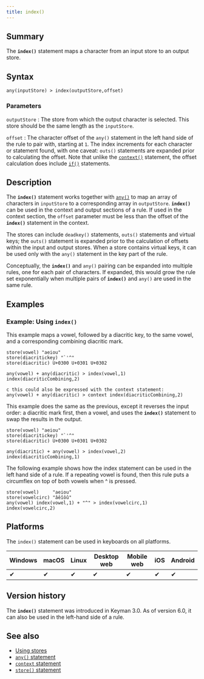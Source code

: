```yaml
---
title: index()
---
```


## Summary

The **`index()`** statement maps a character from an input store to an
output store.

## Syntax

```
any(inputStore) > index(outputStore,offset)
```

### Parameters

`outputStore`
:   The store from which the output character is selected. This store
    should be the same length as the `inputStore`.

`offset`
:   The character offset of the `any()` statement in the left hand side
    of the rule to pair with, starting at `1`. The index increments for
    each character or statement found, with one caveat: `outs()`
    statements are expanded prior to calculating the offset. Note that
    unlike the [`context()`](context) statement, the offset calculation
    does include [`if()`](if) statements.

## Description

The **`index()`** statement works together with [`any()`](any) to map an
array of characters in `inputStore` to a corresponding array in
`outputStore`. **`index()`** can be used in the context and output
sections of a rule. If used in the context section, the `offset`
parameter must be less than the offset of the **`index()`** statement in
the context.

The stores can include `deadkey()` statements, `outs()` statements and
virtual keys; the `outs()` statement is expanded prior to the
calculation of offsets within the input and output stores. When a store
contains virtual keys, it can be used only with the `any()` statement in
the key part of the rule.

Conceptually, the **`index()`** and `any()` pairing can be expanded into
multiple rules, one for each pair of characters. If expanded, this would
grow the rule set exponentially when multiple pairs of **`index()`** and
`any()` are used in the same rule.

## Examples

### Example: Using `index()`

This example maps a vowel, followed by a diacritic key, to the same
vowel, and a corresponding combining diacritic mark.

```
store(vowel) "aeiou"
store(diacritickey) "`'^"
store(diacritic) U+0300 U+0301 U+0302

any(vowel) + any(diacritic) > index(vowel,1) index(diacriticCombining,2)

c this could also be expressed with the context statement:
any(vowel) + any(diacritic) > context index(diacriticCombining,2)
```

This example does the same as the previous, except it reverses the input
order: a diacritic mark first, then a vowel, and uses the **`index()`**
statement to swap the results in the output.

```
store(vowel) "aeiou"
store(diacritickey) "`'^"
store(diacritic) U+0300 U+0301 U+0302

any(diacritic) + any(vowel) > index(vowel,2) index(diacriticCombining,1)
```

The following example shows how the index statement can be used in the
left hand side of a rule. If a repeating vowel is found, then this rule
puts a circumflex on top of both vowels when <key>^</key>
is pressed.

```
store(vowel)     "aeiou"
store(vowelcirc) "âêîôû"
any(vowel) index(vowel,1) + "^" > index(vowelcirc,1) index(vowelcirc,2)
```

## Platforms

The `index()` statement can be used in keyboards on all platforms.

| Windows | macOS | Linux | Desktop web | Mobile web | iOS | Android |
|---------|-------|-------|-------------|------------|-----|---------|
| ✔       | ✔     | ✔     | ✔           | ✔          | ✔   | ✔       |

## Version history

The **`index()`** statement was introduced in Keyman 3.0. As of version
6.0, it can also be used in the left-hand side of a rule.

## See also

-   [Using stores](../guide/stores)
-   [`any()` statement](../reference/any)
-   [`context` statement](../reference/context.md)
-   [`store()` statement](../reference/store.md)
